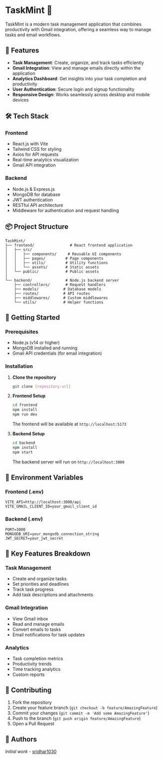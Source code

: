 # TaskMint 🌿

TaskMint is a modern task management application that combines productivity with Gmail integration, offering a seamless way to manage tasks and email workflows.

## 🚀 Features

- **Task Management**: Create, organize, and track tasks efficiently
- **Gmail Integration**: View and manage emails directly within the application
- **Analytics Dashboard**: Get insights into your task completion and productivity
- **User Authentication**: Secure login and signup functionality
- **Responsive Design**: Works seamlessly across desktop and mobile devices

## 🛠️ Tech Stack

### Frontend
- React.js with Vite
- Tailwind CSS for styling
- Axios for API requests
- Real-time analytics visualization
- Gmail API integration

### Backend
- Node.js & Express.js
- MongoDB for database
- JWT authentication
- RESTful API architecture
- Middleware for authentication and request handling

## 📦 Project Structure

```
TaskMint/
├── frontend/                # React frontend application
│   ├── src/
│   │   ├── components/     # Reusable UI components
│   │   ├── pages/         # Page components
│   │   ├── utils/         # Utility functions
│   │   └── assets/        # Static assets
│   └── public/            # Public assets
│
└── backend/               # Node.js backend server
    ├── controllers/       # Request handlers
    ├── models/           # Database models
    ├── routes/           # API routes
    ├── middlewares/      # Custom middlewares
    └── utils/            # Helper functions
```

## 🚦 Getting Started

### Prerequisites
- Node.js (v14 or higher)
- MongoDB installed and running
- Gmail API credentials (for email integration)

### Installation

1. **Clone the repository**
   ```bash
   git clone [repository-url]
   ```

2. **Frontend Setup**
   ```bash
   cd frontend
   npm install
   npm run dev
   ```
   The frontend will be available at `http://localhost:5173`

3. **Backend Setup**
   ```bash
   cd backend
   npm install
   npm start
   ```
   The backend server will run on `http://localhost:3000`

## 🔑 Environment Variables

### Frontend (.env)
```
VITE_API=http://localhost:3000/api
VITE_GMAIL_CLIENT_ID=your_gmail_client_id
```

### Backend (.env)
```
PORT=3000
MONGODB_URI=your_mongodb_connection_string
JWT_SECRET=your_jwt_secret
```

## 📱 Key Features Breakdown

### Task Management
- Create and organize tasks
- Set priorities and deadlines
- Track task progress
- Add task descriptions and attachments

### Gmail Integration
- View Gmail inbox
- Read and manage emails
- Convert emails to tasks
- Email notifications for task updates

### Analytics
- Task completion metrics
- Productivity trends
- Time tracking analytics
- Custom reports

## 🤝 Contributing

1. Fork the repository
2. Create your feature branch (`git checkout -b feature/AmazingFeature`)
3. Commit your changes (`git commit -m 'Add some AmazingFeature'`)
4. Push to the branch (`git push origin feature/AmazingFeature`)
5. Open a Pull Request


## 👥 Authors

 *Initial work* - [sridhar1030](https://github.com/sridhar1030)
